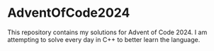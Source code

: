 # AdventOfCode2024
This repository contains my solutions for Advent of Code 2024. I am attempting to solve every day in C++ to better learn the language.
